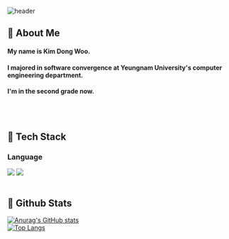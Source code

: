 <div>
  
  <!--Header-->
  ![header](https://capsule-render.vercel.app/api?type=waving&color=gradient&height=300&section=header&text=Hello%20%F0%9F%A4%97)
  
</div>

<div>
  <!--Body-->
  
  ## 👀 About Me
  #### My name is Kim Dong Woo.<br/>
  #### I majored in software convergence at Yeungnam University's computer engineering department.<br/>
  #### I'm in the second grade now.
  <br/>
  <br/>
  
  ## 🧱 Tech Stack
  ### Language
  <!--Python-->
  <img src="https://img.shields.io/badge/Python-3776AB?style=flat-square&logo=Python&logoColor=white"/>
  <!--JavaScript-->
  <img src="https://img.shields.io/badge/JavaScript-F7DF1E?style=flat-square&logo=JavaScript&logoColor=white"/>
  <br/>
  <br/>
  
  ## 🤔 Github Stats
  [![Anurag's GitHub stats](https://github-readme-stats.vercel.app/api?username=Dongwoo-Kim)](https://github.com/anuraghazra/github-readme-stats)
  <br/>
  [![Top Langs](https://github-readme-stats.vercel.app/api/top-langs/?username=Dongwoo-Kim)](https://github.com/anuraghazra/github-readme-stats)
  
</div>
